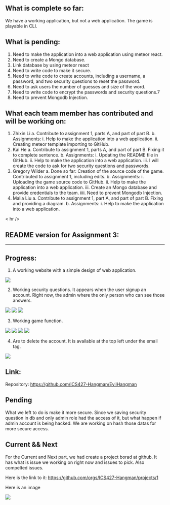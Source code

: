 ## What is complete so far:

We have a working application, but not a web application. The game is playable in CLI. 

## What is pending:
 1. Need to make the application into a web application using meteor react.
 2. Need to create a Mongo database.
 3. Link database by using meteor react
 4. Need to write code to make it secure. 
 5. Need to write code to create accounts, including a username, a password, and two security questions to reset the password.
 6. Need to ask users the number of guesses and size of the word.
 7. Need to write code to encrypt the passwords and security questions.7
 8. Need to prevent Mongodb Injection.

## What each team member has contributed and will be working on:
1. Zhixin Li
 a. Contribute to assignment 1, parts A, and part of part B.
 b. Assignments:
  i. Help to make the application into a web application. 
  ii. Creating meteor template importing to GitHub. 
2. Kai He
 a. Contribute to assignment 1, parts A, and part of part B. Fixing it to complete sentence. 
 b. Assignments:
  i. Updating the README file in GitHub. 
  ii. Help to make the application into a web application. 
  iii. I will create the code to ask for two security questions and passwords. 
3. Gregory Wilder
 a. Done so far: Creation of the source code of the game. Contributed to assignment 1, including edits. 
 b. Assignments: 
  i. Uploading the game source code to GitHub. 
  ii. Help to make the application into a web application. 
  iii. Create an Mongo database and provide credentials to the team.
  iiii. Need to prevent Mongodb Injection.
4. Malia Liu
 a. Contribute to assignment 1, part A, and part of part B. Fixing and providing a diagram. 
 b. Assignments: 
  i. Help to make the application into a web application.

< hr />
## README version for Assignment 3:
<hr />

## Progress:

1. A working website with a simple design of web application. 

<img src="doc/home.png">

2. Working security questions. It appears when the user signup an account. Right now, the admin where the only person who can see those answers.

<img src="doc/sp.png">
<img src="doc/sq.png">
<img src="doc/lsq.png">

3. Working game function. 

<img src="doc/game.png">
<img src="doc/play.png">
<img src="doc/lose.png">
<img src="doc/win.png">

4. Are to delete the account. It is available at the top left under the email tag. 

<img src="doc/dc.png">

## Link:

Repository: https://github.com/ICS427-Hangman/EvilHangman

## Pending

What we left to do is make it more secure. Since we saving security question in db and only admin role had the access of it, but what happen if admin account is being hacked. We are working on hash those datas for more secure access. 

## Current && Next
For the Current and Next part, we had create a project borad at github. It has what is issue we working on right now and issues to pick. Also compelted issues.

Here is the link to it: https://github.com/orgs/ICS427-Hangman/projects/1

Here is an image

<img src="doc/Screenshot 2023-03-25 at 6.54.55 PM.png">

